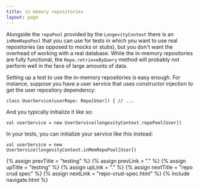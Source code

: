 ```yaml
---
title: in memory repositories
layout: page
---
```


Alongside the `repoPool` provided by the `LongevityContext` there is
an `inMemRepoPool` that you can use for tests in which you want to use
real repositories (as opposed to mocks or stubs), but you don't want
the overhead of working with a real database. While the in-memory
repositories are fully functional, the `Repo.retrieveByQuery` method
will probably not perform well in the face of large amounts of data.

Setting up a test to use the in-memory repositories is easy
enough. For instance, suppose you have a user service that uses
constructor injection to get the user repository dependency:

    class UserService(userRepo: Repo[User]) { // ...

And you typically initialize it like so:

    val userService = new UserService(longevityContext.repoPool[User])

In your tests, you can initialize your service like this instead:

    val userService = new UserService(longevityContext.inMemRepoPool[User])

{% assign prevTitle = "testing" %}
{% assign prevLink = "." %}
{% assign upTitle = "testing" %}
{% assign upLink = "." %}
{% assign nextTitle = "repo crud spec" %}
{% assign nextLink = "repo-crud-spec.html" %}
{% include navigate.html %}
